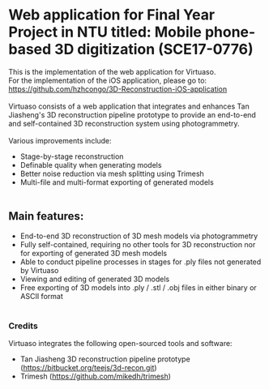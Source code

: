 # Web application for Final Year Project in NTU titled: Mobile phone-based 3D digitization (SCE17-0776)
This is the implementation of the web application for Virtuaso.
<br>
For the implementation of the iOS application, please go to:
<br>
https://github.com/hzhcongo/3D-Reconstruction-iOS-application
<br><br>
Virtuaso consists of a web application that integrates and enhances Tan Jiasheng's 3D reconstruction pipeline prototype to provide an end-to-end and self-contained 3D reconstruction system using photogrammetry.
<br><br>
Various improvements include:
- Stage-by-stage reconstruction
- Definable quality when generating models
- Better noise reduction via mesh splitting using Trimesh
- Multi-file and multi-format exporting of generated models
<br><br>
## Main features:
- End-to-end 3D reconstruction of 3D mesh models via photogrammetry
- Fully self-contained, requiring no other tools for 3D reconstruction nor for exporting of generated 3D mesh models
- Able to conduct pipeline processes in stages for .ply files not generated by Virtuaso
- Viewing and editing of generated 3D models
- Free exporting of 3D models into .ply / .stl / .obj files in either binary or ASCII format
<br><br>
### Credits
Virtuaso integrates the following open-sourced tools and software: 
- Tan Jiasheng 3D reconstruction pipeline prototype (https://bitbucket.org/teejs/3d-recon.git)
- Trimesh (https://github.com/mikedh/trimesh)
